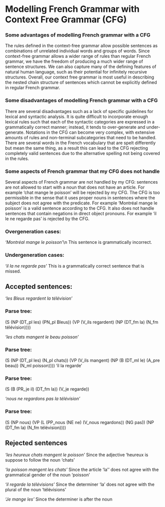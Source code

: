 # Modelling French Grammar with Context Free Grammar (CFG)

### Some advantages of modelling French grammar with a CFG
The rules defined in the context-free grammar allow possible sentences as combinations of
unrelated individual words and groups of words. Since context-free grammar allows a wider
range of rules than regular French grammar, we have the freedom of producing a much wider
range of sentence structures. We can also capture many of the defining features of natural
human language, such as their potential for infinitely recursive structures. Overall, our context
free grammar is most useful in describing the nested chain structure of sentences which cannot
be explicitly defined in regular French grammar.

### Some disadvantages of modelling French grammar with a CFG
There are several disadvantages such as a lack of specific guidelines for lexical and syntactic
analysis. It is quite difficult to incorporate enough lexical rules such that each of the syntactic
categories are expressed in a grammatically correct manner; instead, it tends to over-generate
and under-generate. Notations in the CFG can become very complex, with extensive amounts
of rules and non-terminal subcategories that need to be handled. There are several words in the
French vocabulary that are spelt differently but mean the same thing, as a result this can lead to
the CFG rejecting completely valid sentences due to the alternative spelling not being covered
in the rules.

### Some aspects of French grammar that my CFG does not handle
Several aspects of French grammar are not handled by my CFG: sentences are not allowed to
start with a noun that does not have an article. For example ‘chat mange le poisson’ will be
rejected by my CFG. The CFG is too permissible in the sense that it uses proper nouns in
sentences where the subject does not agree with the predicate. For example ‘Montréal mange
le poisson’ is a valid sentence according to the CFG. It also does not handle sentences that
contain negations in direct object pronouns. For example ‘il le ne regarde pas’ is rejected by the
CFG.

### Overgeneration cases:
*‘Montréal mange le poisson’*\n
This sentence is grammatically incorrect.

### Undergeneration cases:
*‘il la ne regarde pas’*
This is a grammatically correct sentence that is missed.

## Accepted sentences:

*‘les Bleus regardent la télévision’*
### Parse tree:
(S
(NP (DT_pl les) (PN_pl Bleus))
(VP (V_ils regardent) (NP (DT_fm la) (N_fm télévision))))

*‘les chats mangent le beau poisson’*
### Parse tree:
(S
(NP (DT_pl les) (N_pl chats))
(VP
(V_ils mangent)
(NP (B (DT_ml le) (A_pre beau)) (N_ml poisson))))
‘il la regarde’
### Parse tree:
(S (B (PR_je il) (DT_fm la)) (V_je regarde))

*‘nous ne regardons pas la télévision’*
### Parse tree:
(S
(NP nous)
(VP
(L (PP_nous (NE ne) (V_nous regardons)) (NG pas))
(NP (DT_fm la) (N_fm télévision))))


## Rejected sentences

*‘les heureux chats mangent le poisson’*
Since the adjective ‘heureux is suppose to follow the noun ‘chats’

*‘la poisson mangent les chats’*
Since the article ‘la’’ does not agree with the grammatical gender of the noun ‘poisson’

*‘il regarde la télévisions’*
Since the determiner ‘la’ does not agree with the plural of the noun ‘télévisions’

*‘Je mange les’*
Since the determiner is after the noun
